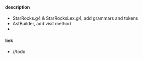 #### description



- StarRocks.g4 & StarRocksLex.g4, add grammars  and tokens
- AstBuilder, add visit method
- 

#### link

- //todo

